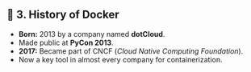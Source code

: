 
## 🔹 **3. History of Docker**

* **Born:** 2013 by a company named **dotCloud**.
* Made public at **PyCon 2013**.
* **2017:** Became part of CNCF (*Cloud Native Computing Foundation*).
* Now a key tool in almost every company for containerization.